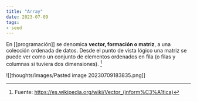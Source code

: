 ```yaml
---
title: "Array"
date: 2023-07-09
tags:
- seed
---
```


En [[programación]] se denomica **vector, formación o matriz**, a una colección ordenada de datos. Desde el punto de vista lógico una matriz se puede ver como un conjunto de elementos ordenados en fila (o filas y columnas si tuviera dos dimensiones). [^1]

![[thoughts/images/Pasted image 20230709183835.png]]


[^1]: Fuente: https://es.wikipedia.org/wiki/Vector_(inform%C3%A1tica)
